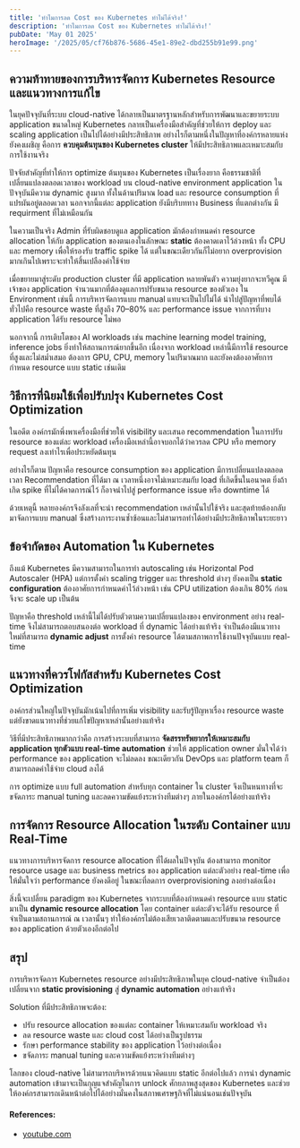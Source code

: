 ```yaml
---
title: 'ทำไมการลด Cost ของ Kubernetes ทำไม่ได้จริง!'
description: 'ทำไมการลด Cost ของ Kubernetes ทำไม่ได้จริง!'
pubDate: 'May 01 2025'
heroImage: '/2025/05/cf76b876-5686-45e1-89e2-dbd255b91e99.png'
---
```


## ความท้าทายของการบริหารจัดการ Kubernetes Resource และแนวทางการแก้ไข

ในยุคปัจจุบันที่ระบบ cloud-native ได้กลายเป็นมาตรฐานหลักสำหรับการพัฒนาและขยายระบบ application ขนาดใหญ่ Kubernetes กลายเป็นเครื่องมือสำคัญที่ช่วยให้การ deploy และ scaling application เป็นไปได้อย่างมีประสิทธิภาพ อย่างไรก็ตามหนึ่งในปัญหาที่องค์กรหลายแห่งยังคงเผชิญ คือการ **ควบคุมต้นทุนของ Kubernetes cluster** ให้มีประสิทธิภาพและเหมาะสมกับการใช้งานจริง

ปัจจัยสำคัญที่ทำให้การ optimize ต้นทุนของ Kubernetes เป็นเรื่องยาก คือธรรมชาติที่เปลี่ยนแปลงตลอดเวลาของ workload บน cloud-native environment application ในปัจจุบันมีความ dynamic สูงมาก ทั้งในด้านปริมาณ load และ resource consumption ที่แปรผันอยู่ตลอดเวลา นอกจากนี้แต่ละ application ยังมีบริบททาง Business ที่แตกต่างกัน มี requirment ที่ไม่เหมือนกัน

ในความเป็นจริง Admin ที่รับผิดชอบดูแล application มักต้องกำหนดค่า resource allocation ให้กับ application ของตนเองในลักษณะ **static** ต้องคาดเดาไว้ล่วงหน้า ทั้ง CPU และ memory เพื่อให้รองรับ traffic spike ได้ แต่ในขณะเดียวกันก็ไม่อยาก overprovision มากเกินไปเพราะจะทำให้สิ้นเปลืองค่าใช้จ่าย

เมื่อขยายมาสู่ระดับ production cluster ที่มี application หลายพันตัว ความยุ่งยากจะทวีคูณ มีเจ้าของ application จำนวนมากที่ต้องดูแลการปรับขนาด resource ของตัวเอง ใน Environment เช่นนี้ การบริหารจัดการแบบ manual แทบจะเป็นไปไม่ได้ นำไปสู่ปัญหาที่พบได้ทั่วไปคือ resource waste ที่สูงถึง 70–80% และ performance issue จากการที่บาง application ได้รับ resource ไม่พอ

นอกจากนี้ การเติบโตของ AI workloads เช่น machine learning model training, inference jobs ยิ่งทำให้สถานการณ์ยากขึ้นอีก เนื่องจาก workload เหล่านี้มีการใช้ resource ที่สูงและไม่สม่ำเสมอ ต้องการ GPU, CPU, memory ในปริมาณมาก และยังคงต้องอาศัยการกำหนด resource แบบ static เช่นเดิม

## วิธีการที่นิยมใช้เพื่อปรับปรุง Kubernetes Cost Optimization

ในอดีต องค์กรมักพึ่งพาเครื่องมือที่ช่วยให้ visibility และเสนอ recommendation ในการปรับ resource ของแต่ละ workload เครื่องมือเหล่านี้อาจบอกได้ว่าควรลด CPU หรือ memory request ลงเท่าไรเพื่อประหยัดต้นทุน

อย่างไรก็ตาม ปัญหาคือ resource consumption ของ application มีการเปลี่ยนแปลงตลอดเวลา Recommendation ที่ได้มา ณ เวลาหนึ่งอาจไม่เหมาะสมกับ load ที่เกิดขึ้นในอนาคต ยิ่งถ้าเกิด spike ที่ไม่ได้คาดการณ์ไว้ ก็อาจนำไปสู่ performance issue หรือ downtime ได้

ด้วยเหตุนี้ หลายองค์กรจึงลังเลที่จะนำ recommendation เหล่านั้นไปใช้จริง และสุดท้ายต้องกลับมาจัดการแบบ manual ซึ่งสร้างภาระงานซ้ำซ้อนและไม่สามารถทำได้อย่างมีประสิทธิภาพในระยะยาว

## ข้อจำกัดของ Automation ใน Kubernetes

ถึงแม้ Kubernetes มีความสามารถในการทำ autoscaling เช่น Horizontal Pod Autoscaler (HPA) แต่การตั้งค่า scaling trigger และ threshold ต่างๆ ยังคงเป็น **static configuration** ต้องอาศัยการกำหนดค่าไว้ล่วงหน้า เช่น CPU utilization ต้องเกิน 80% ก่อนจึงจะ scale up เป็นต้น

ปัญหาคือ threshold เหล่านี้ไม่ได้ปรับตัวตามความเปลี่ยนแปลงของ environment อย่าง real-time จึงไม่สามารถตอบสนองต่อ workload ที่ dynamic ได้อย่างแท้จริง จำเป็นต้องมีแนวทางใหม่ที่สามารถ **dynamic adjust** การตั้งค่า resource ได้ตามสภาพการใช้งานปัจจุบันแบบ real-time

## แนวทางที่ควรโฟกัสสำหรับ Kubernetes Cost Optimization

องค์กรส่วนใหญ่ในปัจจุบันมักเน้นไปที่การเพิ่ม visibility และรับรู้ปัญหาเรื่อง resource waste แต่ยังขาดแนวทางที่ช่วยแก้ไขปัญหาเหล่านั้นอย่างแท้จริง

วิธีที่มีประสิทธิภาพมากกว่าคือ การสร้างระบบที่สามารถ **จัดสรรทรัพยากรให้เหมาะสมกับ application ทุกตัวแบบ real-time automation** ช่วยให้ application owner มั่นใจได้ว่า performance ของ application จะไม่ลดลง ขณะเดียวกัน DevOps และ platform team ก็สามารถลดค่าใช้จ่าย cloud ลงได้

การ optimize แบบ full automation สำหรับทุก container ใน cluster จึงเป็นหนทางที่จะขจัดภาระ manual tuning และลดความขัดแย้งระหว่างทีมต่างๆ ภายในองค์กรได้อย่างแท้จริง

## การจัดการ Resource Allocation ในระดับ Container แบบ Real-Time

แนวทางการบริหารจัดการ resource allocation ที่ได้ผลในปัจจุบัน ต้องสามารถ monitor resource usage และ business metrics ของ application แต่ละตัวอย่าง real-time เพื่อให้มั่นใจว่า performance ยังคงดีอยู่ ในขณะที่ลดการ overprovisioning ลงอย่างต่อเนื่อง

สิ่งนี้จะเปลี่ยน paradigm ของ Kubernetes จากระบบที่ต้องกำหนดค่า resource แบบ static มาเป็น **dynamic resource allocation** โดย container แต่ละตัวจะได้รับ resource ที่จำเป็นตามสถานการณ์ ณ เวลานั้นๆ ทำให้องค์กรไม่ต้องเสียเวลาติดตามและปรับขนาด resource ของ application ด้วยตัวเองอีกต่อไป

## สรุป

การบริหารจัดการ Kubernetes resource อย่างมีประสิทธิภาพในยุค cloud-native จำเป็นต้องเปลี่ยนจาก **static provisioning** สู่ **dynamic automation** อย่างแท้จริง

Solution ที่มีประสิทธิภาพจะต้อง:

- ปรับ resource allocation ของแต่ละ container ให้เหมาะสมกับ workload จริง
- ลด resource waste และ cloud cost ได้อย่างเป็นรูปธรรม
- รักษา performance stability ของ application ไว้อย่างต่อเนื่อง
- ขจัดภาระ manual tuning และความขัดแย้งระหว่างทีมต่างๆ

โลกของ cloud-native ไม่สามารถบริหารด้วยแนวคิดแบบ static อีกต่อไปแล้ว การนำ dynamic automation เข้ามาจะเป็นกุญแจสำคัญในการ unlock ศักยภาพสูงสุดของ Kubernetes และช่วยให้องค์กรสามารถเดินหน้าต่อไปได้อย่างมั่นคงในสภาพเศรษฐกิจที่ไม่แน่นอนเช่นปัจจุบัน

#### References:
- [youtube.com](https://www.youtube.com/watch?v=Gy_ECA90euE&t=309s)
